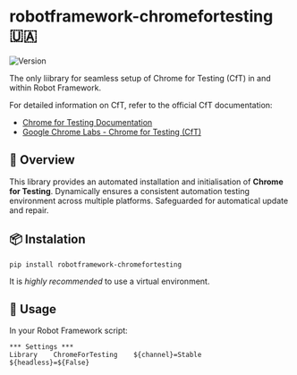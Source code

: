 # robotframework-chromefortesting :ukraine:

![Version](https://img.shields.io/badge/version-0.9.3-%2392C444)

The only liibrary for seamless setup of Chrome for Testing (CfT) in and within Robot Framework.

For detailed information on CfT, refer to the official CfT documentation:

- [Chrome for Testing Documentation](https://developer.chrome.com/blog/chrome-for-testing/)
- [Google Chrome Labs - Chrome for Testing (CfT)](https://googlechromelabs.github.io/chrome-for-testing/)

## :book: Overview

This library provides an automated installation and initialisation of **Chrome for Testing**. 
Dynamically ensures a consistent automation testing environment across multiple platforms.
Safeguarded for automatical update and repair.

## :package: Instalation

```shell
pip install robotframework-chromefortesting
```

It is _highly recommended_ to use a virtual environment.

## :hammer: Usage

In your Robot Framework script:

```robot
*** Settings ***
Library    ChromeForTesting    ${channel}=Stable    ${headless}=${False}
```
